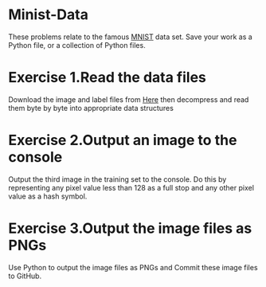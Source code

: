 # Minist-Data
 These problems relate to the famous [MNIST](http://yann.lecun.com/exdb/mnist/) data set. Save your work as a Python file, or a collection of Python files.
# Exercise 1.Read the data files
 Download the image and label files from [Here](http://yann.lecun.com/exdb/mnist/) then decompress and read them byte by byte into appropriate data structures 
# Exercise 2.Output an image to the console
 Output the third image in the training set to the console. Do this by representing any pixel value less than 128 as a full stop and any other pixel value as a hash symbol.
# Exercise 3.Output the image files as PNGs
 Use Python to output the image files as PNGs and Commit these image files to GitHub.
